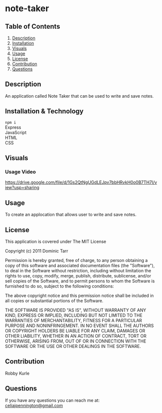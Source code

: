 # note-taker

## Table of Contents
1. [Description](#description)
2. [Installation](#installation)
3. [Visuals](#visuals)
4. [Usage](#usage)
5. [License](#license)
6. [Contribution](#contribution)
7. [Questions](#questions)

## Description
An application called Note Taker that can be used to write and save notes.

## Installation & Technology
``` npm i ``` <br>
Express <br>
JavaScript <br>
HTML <br>
CSS <br>

## Visuals
 ### Usage Video
https://drive.google.com/file/d/1Gs2QtNgUGdLEJpv7bbHRvkH0o0B7TH7I/view?usp=sharing


## Usage
To create an applocation that allows user to write and save notes.

## License 
This application is covered under The MIT License

Copyright (c) 2011 Dominic Tarr

Permission is hereby granted, free of charge, 
to any person obtaining a copy of this software and 
associated documentation files (the "Software"), to 
deal in the Software without restriction, including 
without limitation the rights to use, copy, modify, 
merge, publish, distribute, sublicense, and/or sell 
copies of the Software, and to permit persons to whom 
the Software is furnished to do so, 
subject to the following conditions:

The above copyright notice and this permission notice 
shall be included in all copies or substantial portions of the Software.

THE SOFTWARE IS PROVIDED "AS IS", WITHOUT WARRANTY OF ANY KIND, 
EXPRESS OR IMPLIED, INCLUDING BUT NOT LIMITED TO THE WARRANTIES 
OF MERCHANTABILITY, FITNESS FOR A PARTICULAR PURPOSE AND NONINFRINGEMENT. 
IN NO EVENT SHALL THE AUTHORS OR COPYRIGHT HOLDERS BE LIABLE FOR 
ANY CLAIM, DAMAGES OR OTHER LIABILITY, WHETHER IN AN ACTION OF CONTRACT, 
TORT OR OTHERWISE, ARISING FROM, OUT OF OR IN CONNECTION WITH THE 
SOFTWARE OR THE USE OR OTHER DEALINGS IN THE SOFTWARE.


## Contribution
Robby Kurle <br>



## Questions
If you have any questions you can reach me at: <br>
<a href = 'celiajpennington@gamil.com' > celiajpennington@gmail.com </a>

